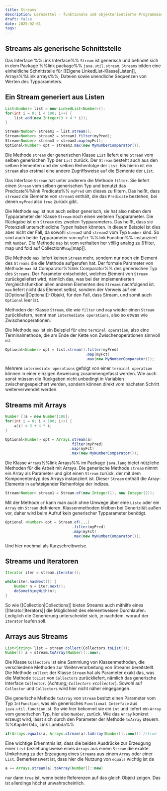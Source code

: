 ```yaml
---
title: Streams
description: Lernzettel - funktionale und objektorientierte Programmierung
draft: false
date: 2025-02-01
tags:
---
```

## Streams als generische Schnittstelle
Das Interface %%Link Interface%% `Stream` ist generisch und befindet sich in dem Package %%link package%% `java.util.stream`. `Streams` bilden eine einheitliche Schnittstelle für [[Eigene LinkedList-Klasse|Listen]], Arrays%%Link arrays%%, Dateien sowie unendliche Sequenzen von Werten des Typparameters.
## Ein Stream generiert aus Listen
```java
List<Number> list = new LinkedList<Number>();
for(int i = 0; i < 100; i++) {
	list.add(new Integer(3 + 4 * i));
}

Stream<Number> stream1 = list.stream();
Stream<Number> stream2 = stream1.filter(myPred);
Stream<Number> stream3 = stream2.map(myFct);
Optional<Number> opt = stream3.max(new MyNumberComparator());
```
Die Methode `stream` der generischen Klasse `List` liefert eine `Stream` vom selben generischen Typ der `List` zurück. Der `Stream` besteht auch aus den selben Elementen und der selben Reihenfolge der `List`. Bis hierin ist ein `Stream` also erstmal eine andere Zugriffsweise auf die Elemente der `List`.

Das Interface `Stream` hat unter anderem die Methode `filter`. Sie liefert einen `Stream` vom selben generischen Typ und benutzt das Predicate%%link Predicate%% `myPred` um dieses zu filtern. Das heißt, dass `stream2` die Elemente von `stream1` enthält, die das `Predicate` bestehen, bei denen `myPred` also `true` zurück gibt.

Die Methode `map` ist nun auch selber generisch, sie hat also neben dem Typparameter der Klasse `Stream` noch einen weiteren Typparameter. Die Rückgabe ist ein `Stream` des zweiten Typparameters. Das heißt, dass sie Potenziell unterschiediche Typen haben könnten. In diesem Beispiel ist dies aber nicht der Fall, da sowohl `stream2` und `stream2` vom Typ `Number` sind. So sind auch beide Typparameter von `myFct` %%link Function%% instanziiert mit `Number`. Die Methode `map` ist vom verhalten her völlig analog zu [[filter, map und fold auf Collection#`map`|map]].

Die Methode `max` liefert keinen `Stream` mehr, sondern nur noch ein Element des `Streams` die die Methode aufgerufen hat. Der formale Parameter von Methode `max` ist Comparator%%link Comparator%% des generischen Typ des `Streams`. Der Parameter entscheidet, welches Element von `Stream` zurückgeliefert wird, nämlich das, was bei der implementierten Vergleichsfunktion allen anderen Elementen des `Streams` nachfolgend ist. `max` liefert nicht das Element selbst, sondern der Verweis auf ein [[Optional||Optional]]-Objekt, für den Fall, dass Stream, und somit auch `Optional` leer ist.

Methoden der Klasse `Stream`, die wie `filter` und `map` wieder einen `Stream` zurückliefern, nennt man `intermediate operations`, also so etwas wie Zwischenoperationen.

Die Methode `max` ist ein Beispiel für eine `terminal operation`, also eine Terminalmethode, die am Ende der Kette von Zwischenoperationen sinnvoll ist.

```java
Optional<Number> opt = list.stream().filter(myPred)
									.map(myFct)
									.max(new MyNumberComparator());
```
Mehrere `intermediate operations` gefolgt von einer `terminal operation` können in einer einzigen Anweisung zusammengefasst werden. Wie auch sonst müssen die Rückgaben nicht unbedingt in Variablen zwischengespeichert werden, sondern können direkt vom nächsten Schritt weiterverwendet werden.
## Streams mit Arrays
```java
Number []a = new Number[100];
for(int i = 0; i < 100; i++) {
	a[i] = 3 + 4 * i;
}

Optional<Number> opt = Arrays.stream(a)
							 .filter(myPred)
							 .map(myFct)
							 .max(new MyNumberComparator());
```
Die Klasse `Arrays`%%link Arrays%% im Package `java.lang` bietet nützliche Methoden für die Arbeit mit Arrays. Die generische Methode `stream` nimmt ein Array als Parameter und gibt einen `Stream` zurück, der mit dem Komponententyp des Arrays instanziiert ist. Dieser `Stream` enthält die Array-Elemente in aufsteigender Reihenfolge der Indizes.

```java
Stream<Number> stream1 = Stream.of(new Integer(1), new Integer(2));
```
Mit der Methode `of` kann man auch ohne Umwege über eine `Liste` oder ein `Array` ein `Stream` definieren. Klassenmethoden bleiben bei Generizität außen vor, daher wird beim Aufruf kein generischer Typparameter benötigt.

```java
Optional <Number> opt = Stream.of(...)
							  .filter(myPred)
							  .map(myFct)
							  .max(new MyNumberComparator());
```
Und hier nochmal als Kurzschreibweise.
## Streams und Iteratoren
```java
Iterator iter = stream.iterator();

while(iter.hasNext()) {
	Number n = iter.next();
	doSomethingWith(n);
}
```
So wie [[Collection|Collections]] bieten Streams auch mithilfe eines [[Iterator|Iterators]] die Möglichkeit des elementweisen Durchlaufen. Lediglich die Generierung unterscheidet sich, je nachdem, worauf der `Iterator` laufen soll.
## Arrays aus Streams
```java
List<String> list = stream.collect(Collectors.toList());
Number[] a = stream.toArray(Number[]::new);
```
Die Klasse `Collectors` ist eine Sammlung von Klassenmethoden, die verschiedene Methoden  zur Weiterverarbeitung von Streams bereitstellt. Die Methode `collect` der Klasse `Stream` hat als Parameter exakt das, was die Methode `toList` von `Collectors` zurückliefert, nämlich das generische Interface `Collector`. (*Achtung; `Collectors` $\not=$`Collector`*). Sowohl auf `Collector` und `Collectors` wird hier nicht näher eingegangen.

Die generische Methode `toArray` von `Stream` besitzt einen Parameter vom Typ `IntFunction`, was ein generisches `Functional Interface` aus `java.util.function` ist. So wie hier bekommt sie ein `int` und liefert ein `Array` vom generischen Typ, hier also `Number`, zurück. Wie das `Array` konkret erzeugt wird, lässt sich durch den Parameter der Methode `toArray` steuern. %%Kapitel 04c, Link Lambda%%

```java
if(Arrays.equals(a, Arrays.stream(a).toArray(Number[]::new))) //true
```
Eine wichtige Erkenntnis ist, dass die beiden Ausdrücke zur Erzeugung einer `List` beziehungsweise eines `Arrays` aus einem `Stream` die exakte Umkehrung zu der Erzeugung eines `Streams` aus einem `Array` oder einer `List`. Bemerkenswert ist, dass hier die Nutzung von `equals` wichtig ist da 
```java
a == Arrays.stream(a).toArray(Number[]::new)
```
nur dann `true` ist, wenn beide Referenzen auf das gleich Objekt zeigen. Das ist allerdings höchst unwahrscheinlich.